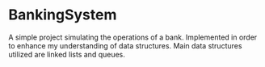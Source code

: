 # BankingSystem
 
 A simple project simulating the operations of a bank. Implemented in order to enhance my understanding of data structures. Main data structures utilized are linked lists and queues.
